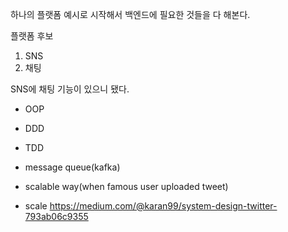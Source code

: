 하나의 플랫폼 예시로 시작해서 백엔드에 필요한 것들을 다 해본다.

플랫폼 후보

1. SNS
2. 채팅

SNS에 채팅 기능이 있으니 됐다.

- OOP
- DDD
- TDD
- message queue(kafka)
- scalable way(when famous user uploaded tweet)



- scale
https://medium.com/@karan99/system-design-twitter-793ab06c9355
